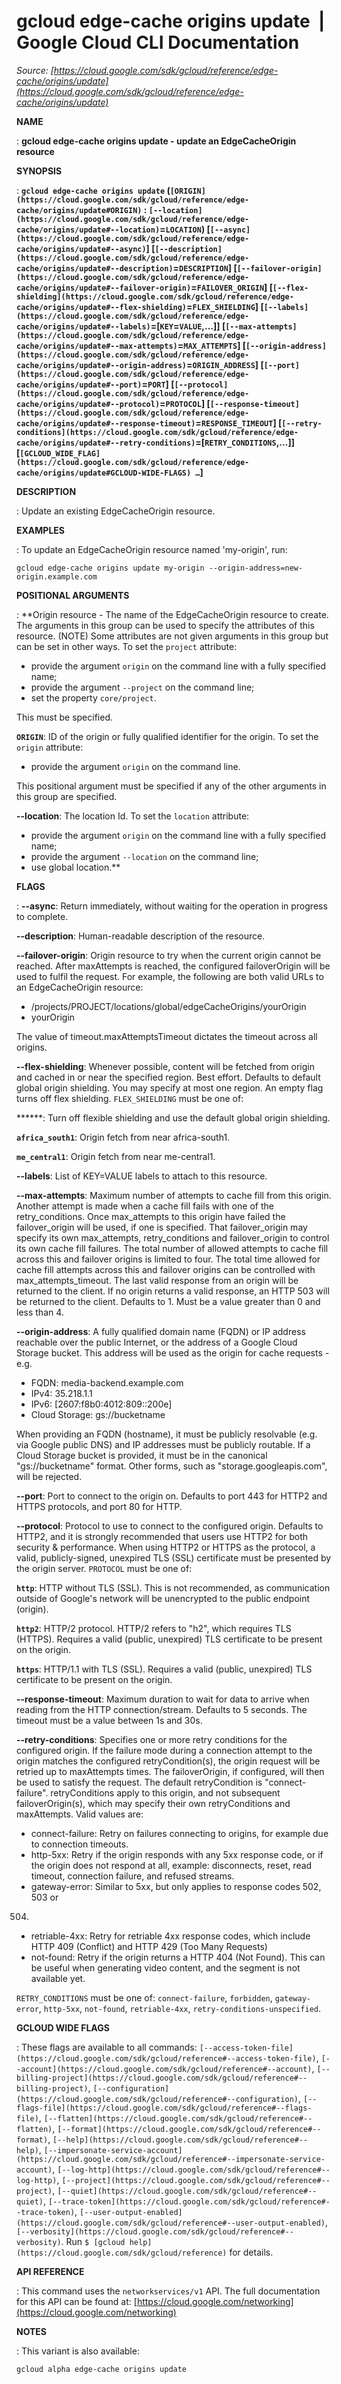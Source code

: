 # gcloud edge-cache origins update  |  Google Cloud CLI Documentation

*Source: [https://cloud.google.com/sdk/gcloud/reference/edge-cache/origins/update](https://cloud.google.com/sdk/gcloud/reference/edge-cache/origins/update)*

**NAME**

: **gcloud edge-cache origins update - update an EdgeCacheOrigin resource**

**SYNOPSIS**

: **`gcloud edge-cache origins update` (`[ORIGIN](https://cloud.google.com/sdk/gcloud/reference/edge-cache/origins/update#ORIGIN)` : `[--location](https://cloud.google.com/sdk/gcloud/reference/edge-cache/origins/update#--location)`=`LOCATION`) [`[--async](https://cloud.google.com/sdk/gcloud/reference/edge-cache/origins/update#--async)`] [`[--description](https://cloud.google.com/sdk/gcloud/reference/edge-cache/origins/update#--description)`=`DESCRIPTION`] [`[--failover-origin](https://cloud.google.com/sdk/gcloud/reference/edge-cache/origins/update#--failover-origin)`=`FAILOVER_ORIGIN`] [`[--flex-shielding](https://cloud.google.com/sdk/gcloud/reference/edge-cache/origins/update#--flex-shielding)`=`FLEX_SHIELDING`] [`[--labels](https://cloud.google.com/sdk/gcloud/reference/edge-cache/origins/update#--labels)`=[`KEY`=`VALUE`,…]] [`[--max-attempts](https://cloud.google.com/sdk/gcloud/reference/edge-cache/origins/update#--max-attempts)`=`MAX_ATTEMPTS`] [`[--origin-address](https://cloud.google.com/sdk/gcloud/reference/edge-cache/origins/update#--origin-address)`=`ORIGIN_ADDRESS`] [`[--port](https://cloud.google.com/sdk/gcloud/reference/edge-cache/origins/update#--port)`=`PORT`] [`[--protocol](https://cloud.google.com/sdk/gcloud/reference/edge-cache/origins/update#--protocol)`=`PROTOCOL`] [`[--response-timeout](https://cloud.google.com/sdk/gcloud/reference/edge-cache/origins/update#--response-timeout)`=`RESPONSE_TIMEOUT`] [`[--retry-conditions](https://cloud.google.com/sdk/gcloud/reference/edge-cache/origins/update#--retry-conditions)`=[`RETRY_CONDITIONS`,…]] [`[GCLOUD_WIDE_FLAG](https://cloud.google.com/sdk/gcloud/reference/edge-cache/origins/update#GCLOUD-WIDE-FLAGS) …`]**

**DESCRIPTION**

: Update an existing EdgeCacheOrigin resource.

**EXAMPLES**

: To update an EdgeCacheOrigin resource named 'my-origin', run:

```
gcloud edge-cache origins update my-origin --origin-address=new-origin.example.com
```

**POSITIONAL ARGUMENTS**

: **Origin resource - The name of the EdgeCacheOrigin resource to create. The
arguments in this group can be used to specify the attributes of this resource.
(NOTE) Some attributes are not given arguments in this group but can be set in
other ways.
To set the `project` attribute:

- provide the argument `origin` on the command line with a fully
specified name;
- provide the argument `--project` on the command line;
- set the property `core/project`.

This must be specified.

**`ORIGIN`**:
ID of the origin or fully qualified identifier for the origin.
To set the `origin` attribute:

- provide the argument `origin` on the command line.

This positional argument must be specified if any of the other arguments in this
group are specified.

**--location**:
The location Id.
To set the `location` attribute:

- provide the argument `origin` on the command line with a fully
specified name;
- provide the argument `--location` on the command line;
- use global location.**

**FLAGS**

: **--async**:
Return immediately, without waiting for the operation in progress to complete.

**--description**:
Human-readable description of the resource.

**--failover-origin**:
Origin resource to try when the current origin cannot be reached. After
maxAttempts is reached, the configured failoverOrigin will be used to fulfil the
request.
For example, the following are both valid URLs to an EdgeCacheOrigin resource:

- /projects/PROJECT/locations/global/edgeCacheOrigins/yourOrigin
- yourOrigin

The value of timeout.maxAttemptsTimeout dictates the timeout across all origins.

**--flex-shielding**:
Whenever possible, content will be fetched from origin and cached in or near the
specified region. Best effort.
Defaults to default global origin shielding. You may specify at most one region.
An empty flag turns off flex shielding.
`FLEX_SHIELDING` must be one of:

******:
Turn off flexible shielding and use the default global origin shielding.

**`africa_south1`**:
Origin fetch from near africa-south1.

**`me_central1`**:
Origin fetch from near me-central1.

**--labels**:
List of KEY=VALUE labels to attach to this resource.

**--max-attempts**:
Maximum number of attempts to cache fill from this origin. Another attempt is
made when a cache fill fails with one of the retry_conditions.
Once max_attempts to this origin have failed the failover_origin will be used,
if one is specified. That failover_origin may specify its own max_attempts,
retry_conditions and failover_origin to control its own cache fill failures.
The total number of allowed attempts to cache fill across this and failover
origins is limited to four. The total time allowed for cache fill attempts
across this and failover origins can be controlled with max_attempts_timeout.
The last valid response from an origin will be returned to the client. If no
origin returns a valid response, an HTTP 503 will be returned to the client.
Defaults to 1. Must be a value greater than 0 and less than 4.

**--origin-address**:
A fully qualified domain name (FQDN) or IP address reachable over the public
Internet, or the address of a Google Cloud Storage bucket.
This address will be used as the origin for cache requests - e.g.

- FQDN: media-backend.example.com
- IPv4: 35.218.1.1
- IPv6: [2607:f8b0:4012:809::200e]
- Cloud Storage: gs://bucketname

When providing an FQDN (hostname), it must be publicly resolvable (e.g. via
Google public DNS) and IP addresses must be publicly routable. If a Cloud
Storage bucket is provided, it must be in the canonical "gs://bucketname"
format. Other forms, such as "storage.googleapis.com", will be rejected.

**--port**:
Port to connect to the origin on. Defaults to port 443 for HTTP2 and HTTPS
protocols, and port 80 for HTTP.

**--protocol**:
Protocol to use to connect to the configured origin. Defaults to HTTP2, and it
is strongly recommended that users use HTTP2 for both security &
performance.
When using HTTP2 or HTTPS as the protocol, a valid, publicly-signed, unexpired
TLS (SSL) certificate must be presented by the origin server.
`PROTOCOL` must be one of:

**`http`**:
HTTP without TLS (SSL). This is not recommended, as communication outside of
Google's network will be unencrypted to the public endpoint (origin).

**`http2`**:
HTTP/2 protocol. HTTP/2 refers to "h2", which requires TLS (HTTPS). Requires a
valid (public, unexpired) TLS certificate to be present on the origin.

**`https`**:
HTTP/1.1 with TLS (SSL). Requires a valid (public, unexpired) TLS certificate to
be present on the origin.

**--response-timeout**:
Maximum duration to wait for data to arrive when reading from the HTTP
connection/stream.
Defaults to 5 seconds. The timeout must be a value between 1s and 30s.

**--retry-conditions**:
Specifies one or more retry conditions for the configured origin.
If the failure mode during a connection attempt to the origin matches the
configured retryCondition(s), the origin request will be retried up to
maxAttempts times. The failoverOrigin, if configured, will then be used to
satisfy the request.
The default retryCondition is "connect-failure".
retryConditions apply to this origin, and not subsequent failoverOrigin(s),
which may specify their own retryConditions and maxAttempts.
Valid values are:

- connect-failure: Retry on failures connecting to origins, for example due to
connection timeouts.
- http-5xx: Retry if the origin responds with any 5xx response code, or if the
origin does not respond at all, example: disconnects, reset, read timeout,
connection failure, and refused streams.
- gateway-error: Similar to 5xx, but only applies to response codes 502, 503 or
504.
- retriable-4xx: Retry for retriable 4xx response codes, which include HTTP 409
(Conflict) and HTTP 429 (Too Many Requests)
- not-found: Retry if the origin returns a HTTP 404 (Not Found). This can be
useful when generating video content, and the segment is not available yet.

`RETRY_CONDITIONS` must be one of:
`connect-failure`, `forbidden`,
`gateway-error`, `http-5xx`, `not-found`,
`retriable-4xx`, `retry-conditions-unspecified`.

**GCLOUD WIDE FLAGS**

: These flags are available to all commands: `[--access-token-file](https://cloud.google.com/sdk/gcloud/reference#--access-token-file)`,
`[--account](https://cloud.google.com/sdk/gcloud/reference#--account)`, `[--billing-project](https://cloud.google.com/sdk/gcloud/reference#--billing-project)`,
`[--configuration](https://cloud.google.com/sdk/gcloud/reference#--configuration)`,
`[--flags-file](https://cloud.google.com/sdk/gcloud/reference#--flags-file)`,
`[--flatten](https://cloud.google.com/sdk/gcloud/reference#--flatten)`, `[--format](https://cloud.google.com/sdk/gcloud/reference#--format)`, `[--help](https://cloud.google.com/sdk/gcloud/reference#--help)`, `[--impersonate-service-account](https://cloud.google.com/sdk/gcloud/reference#--impersonate-service-account)`,
`[--log-http](https://cloud.google.com/sdk/gcloud/reference#--log-http)`,
`[--project](https://cloud.google.com/sdk/gcloud/reference#--project)`, `[--quiet](https://cloud.google.com/sdk/gcloud/reference#--quiet)`, `[--trace-token](https://cloud.google.com/sdk/gcloud/reference#--trace-token)`, `[--user-output-enabled](https://cloud.google.com/sdk/gcloud/reference#--user-output-enabled)`,
`[--verbosity](https://cloud.google.com/sdk/gcloud/reference#--verbosity)`.
Run `$ [gcloud help](https://cloud.google.com/sdk/gcloud/reference)` for details.

**API REFERENCE**

: This command uses the `networkservices/v1` API. The full
documentation for this API can be found at: [https://cloud.google.com/networking](https://cloud.google.com/networking)

**NOTES**

: This variant is also available:

```
gcloud alpha edge-cache origins update
```